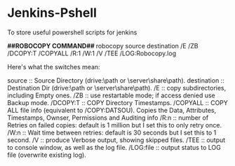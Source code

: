 # Jenkins-Pshell
To store useful powershell scripts for jenkins


<B>##ROBOCOPY COMMAND## </B>
robocopy source destination /E /ZB /DCOPY:T /COPYALL /R:1 /W:1 /V /TEE /LOG:Robocopy.log

Here's what the switches mean:

source :: Source Directory (drive:\path or \\server\share\path).
destination :: Destination Dir  (drive:\path or \\server\share\path).
/E :: copy subdirectories, including Empty ones.
/ZB :: use restartable mode; if access denied use Backup mode.
/DCOPY:T :: COPY Directory Timestamps.
/COPYALL :: COPY ALL file info (equivalent to /COPY:DATSOU).  Copies the Data, Attributes, Timestamps, Ownser, Permissions and Auditing info
/R:n :: number of Retries on failed copies: default is 1 million but I set this to only retry once.
/W:n :: Wait time between retries: default is 30 seconds but I set this to 1 second.
/V :: produce Verbose output, showing skipped files.
/TEE :: output to console window, as well as the log file.
/LOG:file :: output status to LOG file (overwrite existing log).

